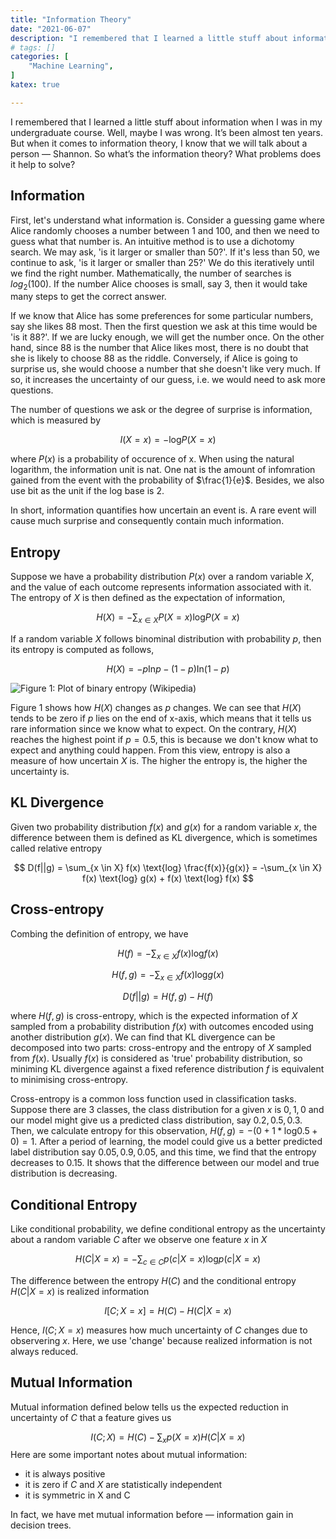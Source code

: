 ```yaml
---
title: "Information Theory"
date: "2021-06-07"
description: "I remembered that I learned a little stuff about information when I was in my undergraduate course. Well, maybe I was wrong. It’s been almost ten years. But when it comes to information theory, I know that we will talk about a person — Shannon. So what’s the information theory? What problems does it help to solve?"
# tags: []
categories: [
    "Machine Learning",
]
katex: true

---
```




I remembered that I learned a little stuff about information when I was in my undergraduate course. Well, maybe I was wrong. It’s been almost ten years. But when it comes to information theory, I know that we will talk about a person — Shannon. So what’s the information theory? What problems does it help to solve?



<!--more-->



## Information

First, let's understand what information is. Consider a guessing game where Alice randomly chooses a number between 1 and 100, and then we need to guess what that number is. An intuitive method is to use a dichotomy search. We may ask, 'is it larger or smaller than 50?'. If it's less than 50, we continue to ask, 'is it larger or smaller than 25?' We do this iteratively until we find the right number. Mathematically, the number of searches is $log_2(100)$. If the number Alice chooses is small, say 3, then it would take many steps to get the correct answer.



If we know that Alice has some preferences for some particular numbers, say she likes 88 most. Then the first question we ask at this time would be 'is it 88?'. If we are lucky enough, we will get the number once. On the other hand, since 88 is the number that Alice likes most, there is no doubt that she is likely to choose 88 as the riddle. Conversely, if Alice is going to surprise us, she would choose a number that she doesn't like very much. If so, it increases the uncertainty of our guess, i.e. we would need to ask more questions.



The number of questions we ask or the degree of surprise is information, which is measured by



$$
I(X=x) = -\text{log}P(X=x)
$$



where $P(x)$ is a probability of occurence of x. When using the natural logarithm, the information unit is nat. One nat is the amount of infomration gained from the event with the probability of $\frac{1}{e}$. Besides, we also use bit as the unit if the log base is 2.



In short, information quantifies how uncertain an event is. A rare event will cause much surprise and consequently contain much information. 



## Entropy



Suppose we have a probability distribution $P(x)$ over a random variable $X$, and the value of each outcome represents information associated with it. The entropy of $X$ is then defined as the expectation of information,


$$
H(X) = -\sum_{x \in X} P(X=x) \text{log} P(X=x)
$$


If a random variable $X$ follows binominal distribution with probability $p$, then its entropy is computed as follows,


$$
H(X) = -p\text{In}p - (1-p)\text{In}(1-p)
$$




![](/blog/post/images/Binary_entropy_plot.png 'Figure 1: Plot of binary entropy (Wikipedia)')



Figure 1 shows how $H(X)$ changes as $p$ changes. We can see that $H(X)$ tends to be zero if $p$ lies on the end of x-axis, which means that it tells us rare information since we know what to expect. On the contrary, $H(X)$ reaches the highest point if $p=0.5$, this is because we don't know what to expect and anything could happen. From this view, entropy is also a measure of how uncertain $X$ is. The higher the entropy is, the higher the uncertainty is.



## KL Divergence



Given two probability distribution $f(x)$ and $g(x)$ for a random variable $x$, the difference between them is defined as KL divergence, which is sometimes called relative entropy




$$
D(f||g) = \sum_{x \in X} f(x) \text{log} \frac{f(x)}{g(x)} = -\sum_{x \in X} f(x) \text{log} g(x) + f(x) \text{log} f(x)
$$




## Cross-entropy



Combing the definition of entropy, we have


$$
H(f)= -\sum_{x \in X} f(x) \text{log} f(x)
$$

$$
H(f, g) = -\sum_{x \in X} f(x) \text{log} g(x)
$$

$$
D(f||g) = H(f, g) - H(f) 
$$


where $H(f, g)$ is cross-entropy, which is the expected information of $X$ sampled from a probability distribution $f(x)$ with outcomes encoded using another distribution $g(x)$. We can find that KL divergence can be decomposed into two parts: cross-entropy and the entropy of $X$ sampled from $f(x)$. Usually $f(x)$ is considered as 'true' probability distribution, so miniming KL divergence against a fixed reference distribution $f$ is equivalent to minimising cross-entropy.

Cross-entropy is a common loss function used in classification tasks. Suppose there are 3 classes, the class distribution for a given $x$ is $0, 1, 0$ and our model might give us a predicted class distribution, say $0.2, 0.5, 0.3$. Then, we calculate entropy for this observation, $H(f, g) = -(0 + 1 *\text{log}0.5 + 0) = 1$. After a period of learning, the model could give us a better predicted label distribution say $0.05,0.9,0.05$, and this time, we find that the entropy decreases to $0.15$. It shows that the difference between our model and true distribution is decreasing.



## Conditional Entropy



Like conditional probability, we define conditional entropy as the uncertainty about a random variable $C$ after we observe one feature $x$ in $X$


$$
H(C|X=x) = -\sum_{c \in C} p(c|X=x) \text{log} p(c|X=x)
$$


The difference between the entropy $H(C)$ and the conditional entropy $H(C|X=x)$ is realized information


$$
I[C; X=x] = H(C) - H(C|X=x)
$$


Hence, $I(C;X=x)$ measures how much uncertainty of $C$ changes due to observering $x$. Here, we use 'change' because realized information is not always reduced.



## Mutual Information



Mutual information defined below tells us the expected reduction in uncertainty of $C$ that a feature gives us 


$$
I(C; X) = H(C) - \sum_x p(X=x) H(C|X=x)
$$
Here are some important notes about mutual information:

- it is always positive
- it is zero if $C$ and $X$ are statistically independent
- it is symmetric in X and C



In fact, we have met mutual information before — information gain in decision trees.

